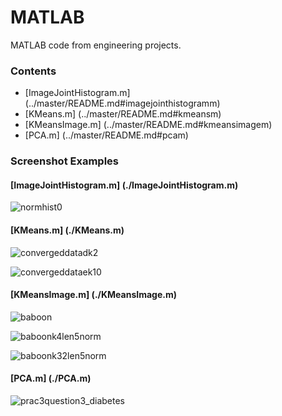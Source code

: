 MATLAB
======

MATLAB code from engineering projects.

### Contents
* [ImageJointHistogram.m] (../master/README.md#imagejointhistogramm)
* [KMeans.m] (../master/README.md#kmeansm)
* [KMeansImage.m] (../master/README.md#kmeansimagem)
* [PCA.m] (../master/README.md#pcam)

### Screenshot Examples

#### [ImageJointHistogram.m] (./ImageJointHistogram.m)

![normhist0](https://cloud.githubusercontent.com/assets/7009089/2837648/97f03870-d01e-11e3-8c1f-817e9ad13814.jpg "Normalised Joint Histogram of 2 Identical Images")

#### [KMeans.m] (./KMeans.m)

![convergeddatadk2](https://cloud.githubusercontent.com/assets/7009089/2837612/85dfcbe2-d01d-11e3-990c-a59d9450f46c.jpg "Converged K=2 Clusters") 

![convergeddataek10](https://cloud.githubusercontent.com/assets/7009089/2837613/860b4466-d01d-11e3-85f2-b37b10a768f3.jpg "Converged K=10 Clusters")

#### [KMeansImage.m] (./KMeansImage.m)

![baboon](https://cloud.githubusercontent.com/assets/7009089/2837941/64e98c5c-d027-11e3-925d-aaa86a1bfecd.jpg "Original Image")

![baboonk4len5norm](https://cloud.githubusercontent.com/assets/7009089/2837954/9960da08-d027-11e3-8174-ed5310eef7d7.jpg "K=4 Clusters")

![baboonk32len5norm](https://cloud.githubusercontent.com/assets/7009089/2837959/ac14ff6c-d027-11e3-8100-78a7810ec1e7.jpg "K=32 Clusters")

#### [PCA.m] (./PCA.m)

![prac3question3_diabetes](https://cloud.githubusercontent.com/assets/7009089/2837702/c5dbb424-d020-11e3-9d91-55481f7969a9.jpg "PCA Reduction of Data to Demension of 2")
